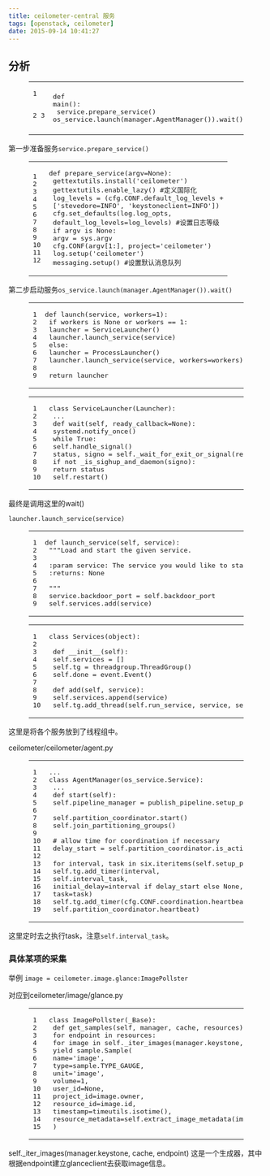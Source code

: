 ```yaml
---
title: ceilometer-central 服务
tags: [openstack, ceilometer]
date: 2015-09-14 10:41:27
---
```


## [](https://ly798.github.io/2015/09/14/ceilometer-central-%E6%9C%8D%E5%8A%A1/#u5206_u6790 "分析")分析
<!-- more --> <figure class="highlight python"><table><tr><td class="gutter"><pre><span class="line">1</span>
<span class="line">2</span>
<span class="line">3</span>
</pre></td><td class="code"><pre><span class="line"><span class="function"><span class="keyword">def</span> <span class="title">main</span><span class="params">()</span>:</span></span>
<span class="line"> service.prepare_service()</span>
<span class="line"> os_service.launch(manager.AgentManager()).wait()</span>
</pre></td></tr></table></figure> 

第一步准备服务`service.prepare_service()`
 <figure class="highlight stylus"><table><tr><td class="gutter"><pre><span class="line">1</span>
<span class="line">2</span>
<span class="line">3</span>
<span class="line">4</span>
<span class="line">5</span>
<span class="line">6</span>
<span class="line">7</span>
<span class="line">8</span>
<span class="line">9</span>
<span class="line">10</span>
<span class="line">11</span>
<span class="line">12</span>
</pre></td><td class="code"><pre><span class="line">def <span class="function"><span class="title">prepare_service</span><span class="params">(argv=None)</span></span>:</span>
<span class="line"> gettextutils.<span class="function"><span class="title">install</span><span class="params">(<span class="string">'ceilometer'</span>)</span></span></span>
<span class="line"> gettextutils.<span class="function"><span class="title">enable_lazy</span><span class="params">()</span></span> #定义国际化</span>
<span class="line"> log_levels = (cfg<span class="class">.CONF</span><span class="class">.default_log_levels</span> +</span>
<span class="line"> [<span class="string">'stevedore=INFO'</span>, <span class="string">'keystoneclient=INFO'</span>])</span>
<span class="line"> cfg.set_defaults(log<span class="class">.log_opts</span>,</span>
<span class="line"> default_log_levels=log_levels) #设置日志等级</span>
<span class="line"> <span class="keyword">if</span> argv is None:</span>
<span class="line"> argv = sys<span class="class">.argv</span></span>
<span class="line"> cfg.<span class="function"><span class="title">CONF</span><span class="params">(argv[<span class="number">1</span>:], project=<span class="string">'ceilometer'</span>)</span></span></span>
<span class="line"> log.<span class="function"><span class="title">setup</span><span class="params">(<span class="string">'ceilometer'</span>)</span></span></span>
<span class="line"> messaging.<span class="function"><span class="title">setup</span><span class="params">()</span></span> #设置默认消息队列</span>
</pre></td></tr></table></figure> 

第二步启动服务`os_service.launch(manager.AgentManager()).wait()`
 <figure class="highlight python"><table><tr><td class="gutter"><pre><span class="line">1</span>
<span class="line">2</span>
<span class="line">3</span>
<span class="line">4</span>
<span class="line">5</span>
<span class="line">6</span>
<span class="line">7</span>
<span class="line">8</span>
<span class="line">9</span>
</pre></td><td class="code"><pre><span class="line"><span class="function"><span class="keyword">def</span> <span class="title">launch</span><span class="params">(service, workers=<span class="number">1</span>)</span>:</span></span>
<span class="line"> <span class="keyword">if</span> workers <span class="keyword">is</span> <span class="keyword">None</span> <span class="keyword">or</span> workers == <span class="number">1</span>:</span>
<span class="line"> launcher = ServiceLauncher()</span>
<span class="line"> launcher.launch_service(service)</span>
<span class="line"> <span class="keyword">else</span>:</span>
<span class="line"> launcher = ProcessLauncher()</span>
<span class="line"> launcher.launch_service(service, workers=workers)</span>
<span class="line"></span>
<span class="line"> <span class="keyword">return</span> launcher</span>
</pre></td></tr></table></figure> <figure class="highlight python"><table><tr><td class="gutter"><pre><span class="line">1</span>
<span class="line">2</span>
<span class="line">3</span>
<span class="line">4</span>
<span class="line">5</span>
<span class="line">6</span>
<span class="line">7</span>
<span class="line">8</span>
<span class="line">9</span>
<span class="line">10</span>
</pre></td><td class="code"><pre><span class="line"><span class="class"><span class="keyword">class</span> <span class="title">ServiceLauncher</span><span class="params">(Launcher)</span>:</span></span>
<span class="line"> ...</span>
<span class="line"> <span class="function"><span class="keyword">def</span> <span class="title">wait</span><span class="params">(self, ready_callback=None)</span>:</span></span>
<span class="line"> systemd.notify_once()</span>
<span class="line"> <span class="keyword">while</span> <span class="keyword">True</span>:</span>
<span class="line"> self.handle_signal()</span>
<span class="line"> status, signo = self._wait_for_exit_or_signal(ready_callback)</span>
<span class="line"> <span class="keyword">if</span> <span class="keyword">not</span> _is_sighup_and_daemon(signo):</span>
<span class="line"> <span class="keyword">return</span> status</span>
<span class="line"> self.restart()</span>
</pre></td></tr></table></figure> 

最终是调用这里的wait()

`launcher.launch_service(service)`
 <figure class="highlight python"><table><tr><td class="gutter"><pre><span class="line">1</span>
<span class="line">2</span>
<span class="line">3</span>
<span class="line">4</span>
<span class="line">5</span>
<span class="line">6</span>
<span class="line">7</span>
<span class="line">8</span>
<span class="line">9</span>
</pre></td><td class="code"><pre><span class="line"><span class="function"><span class="keyword">def</span> <span class="title">launch_service</span><span class="params">(self, service)</span>:</span></span>
<span class="line"> <span class="string">"""Load and start the given service.</span>
<span class="line"></span>
<span class="line"> :param service: The service you would like to start.</span>
<span class="line"> :returns: None</span>
<span class="line"></span>
<span class="line"> """</span></span>
<span class="line"> service.backdoor_port = self.backdoor_port</span>
<span class="line"> self.services.add(service)</span>
</pre></td></tr></table></figure> <figure class="highlight python"><table><tr><td class="gutter"><pre><span class="line">1</span>
<span class="line">2</span>
<span class="line">3</span>
<span class="line">4</span>
<span class="line">5</span>
<span class="line">6</span>
<span class="line">7</span>
<span class="line">8</span>
<span class="line">9</span>
<span class="line">10</span>
</pre></td><td class="code"><pre><span class="line"><span class="class"><span class="keyword">class</span> <span class="title">Services</span><span class="params">(object)</span>:</span></span>
<span class="line"></span>
<span class="line"> <span class="function"><span class="keyword">def</span> <span class="title">__init__</span><span class="params">(self)</span>:</span></span>
<span class="line"> self.services = []</span>
<span class="line"> self.tg = threadgroup.ThreadGroup()</span>
<span class="line"> self.done = event.Event()</span>
<span class="line"></span>
<span class="line"> <span class="function"><span class="keyword">def</span> <span class="title">add</span><span class="params">(self, service)</span>:</span></span>
<span class="line"> self.services.append(service)</span>
<span class="line"> self.tg.add_thread(self.run_service, service, self.done)</span>
</pre></td></tr></table></figure> 

这里是将各个服务放到了线程组中。

ceilometer/ceilometer/agent.py
 <figure class="highlight sql"><table><tr><td class="gutter"><pre><span class="line">1</span>
<span class="line">2</span>
<span class="line">3</span>
<span class="line">4</span>
<span class="line">5</span>
<span class="line">6</span>
<span class="line">7</span>
<span class="line">8</span>
<span class="line">9</span>
<span class="line">10</span>
<span class="line">11</span>
<span class="line">12</span>
<span class="line">13</span>
<span class="line">14</span>
<span class="line">15</span>
<span class="line">16</span>
<span class="line">17</span>
<span class="line">18</span>
<span class="line">19</span>
</pre></td><td class="code"><pre><span class="line">...</span>
<span class="line">class AgentManager(os_service.Service):</span>
<span class="line"> ...</span>
<span class="line"> def <span class="operator"><span class="keyword">start</span>(<span class="keyword">self</span>):</span>
<span class="line"> <span class="keyword">self</span>.pipeline_manager = publish_pipeline.setup_pipeline()</span>
<span class="line"></span>
<span class="line"> <span class="keyword">self</span>.partition_coordinator.<span class="keyword">start</span>()</span>
<span class="line"> <span class="keyword">self</span>.join_partitioning_groups()</span>
<span class="line"></span>
<span class="line"> # <span class="keyword">allow</span> <span class="keyword">time</span> <span class="keyword">for</span> coordination <span class="keyword">if</span> necessary</span>
<span class="line"> delay_start = <span class="keyword">self</span>.partition_coordinator.is_active()</span>
<span class="line"></span>
<span class="line"> <span class="keyword">for</span> <span class="built_in">interval</span>, task <span class="keyword">in</span> six.iteritems(<span class="keyword">self</span>.setup_polling_tasks()):</span>
<span class="line"> <span class="keyword">self</span>.tg.add_timer(<span class="built_in">interval</span>,</span>
<span class="line"> <span class="keyword">self</span>.interval_task,</span>
<span class="line"> initial_delay=<span class="built_in">interval</span> <span class="keyword">if</span> delay_start <span class="keyword">else</span> <span class="keyword">None</span>,</span>
<span class="line"> task=task)</span>
<span class="line"> <span class="keyword">self</span>.tg.add_timer(cfg.CONF.coordination.heartbeat,</span>
<span class="line"> <span class="keyword">self</span>.partition_coordinator.heartbeat)</span></span>
</pre></td></tr></table></figure> 

这里定时去之执行task，注意`self.interval_task`。

### [](https://ly798.github.io/2015/09/14/ceilometer-central-%E6%9C%8D%E5%8A%A1/#u5177_u4F53_u67D0_u9879_u7684_u91C7_u96C6 "具体某项的采集")具体某项的采集

举例
`image = ceilometer.image.glance:ImagePollster`

对应到ceilometer/image/glance.py
 <figure class="highlight stylus"><table><tr><td class="gutter"><pre><span class="line">1</span>
<span class="line">2</span>
<span class="line">3</span>
<span class="line">4</span>
<span class="line">5</span>
<span class="line">6</span>
<span class="line">7</span>
<span class="line">8</span>
<span class="line">9</span>
<span class="line">10</span>
<span class="line">11</span>
<span class="line">12</span>
<span class="line">13</span>
<span class="line">14</span>
<span class="line">15</span>
</pre></td><td class="code"><pre><span class="line">class <span class="function"><span class="title">ImagePollster</span><span class="params">(_Base)</span></span>:</span>
<span class="line"> def <span class="function"><span class="title">get_samples</span><span class="params">(self, manager, cache, resources)</span></span>:</span>
<span class="line"> <span class="keyword">for</span> endpoint <span class="keyword">in</span> resources:</span>
<span class="line"> <span class="keyword">for</span> image <span class="keyword">in</span> self._iter_images(manager<span class="class">.keystone</span>, cache, endpoint):</span>
<span class="line"> yield sample.Sample(</span>
<span class="line"> name=<span class="string">'image'</span>,</span>
<span class="line"> type=sample<span class="class">.TYPE_GAUGE</span>,</span>
<span class="line"> unit=<span class="string">'image'</span>,</span>
<span class="line"> volume=<span class="number">1</span>,</span>
<span class="line"> user_id=None,</span>
<span class="line"> project_id=image<span class="class">.owner</span>,</span>
<span class="line"> resource_id=image<span class="class">.id</span>,</span>
<span class="line"> timestamp=timeutils.<span class="function"><span class="title">isotime</span><span class="params">()</span></span>,</span>
<span class="line"> resource_metadata=self.<span class="function"><span class="title">extract_image_metadata</span><span class="params">(image)</span></span>,</span>
<span class="line"> )</span>
</pre></td></tr></table></figure> 

self._iter_images(manager.keystone, cache, endpoint)
这是一个生成器，其中根据endpoint建立glanceclient去获取image信息。
